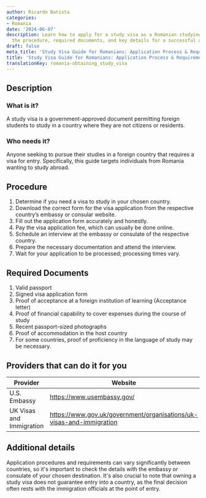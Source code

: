 ```yaml
---
author: Ricardo Batista
categories:
- Romania
date: '2024-06-07'
description: Learn how to apply for a study visa as a Romanian studying abroad. Understand
  the procedure, required documents, and key details for a successful application.
draft: false
meta_title: 'Study Visa Guide for Romanians: Application Process & Requirements'
title: 'Study Visa Guide for Romanians: Application Process & Requirements'
translationKey: romania-obtaining_study_visa
---
```



## Description
### What is it?
A study visa is a government-approved document permitting foreign students to study in a country where they are not citizens or residents.

### Who needs it?
Anyone seeking to pursue their studies in a foreign country that requires a visa for entry. Specifically, this guide targets individuals from Romania wanting to study abroad.

## Procedure
1. Determine if you need a visa to study in your chosen country.
2. Download the correct form for the visa application from the respective country’s embassy or consular website. 
3. Fill out the application form accurately and honestly.
4. Pay the visa application fee, which can usually be done online.
5. Schedule an interview at the embassy or consulate of the respective country.
6. Prepare the necessary documentation and attend the interview.
7. Wait for your application to be processed; processing times vary.

## Required Documents

1. Valid passport
2. Signed visa application form
3. Proof of acceptance at a foreign institution of learning (Acceptance letter)
4. Proof of financial capability to cover expenses during the course of study
5. Recent passport-sized photographs
6. Proof of accommodation in the host country
7. For some countries, proof of proficiency in the language of study may be necessary.

## Providers that can do it for you

| Provider        |     Website          |     Timelines    | Cost         |
| --------------- | -------------------  |  :-------------: | :----------: |
| U.S. Embassy   |  https://www.usembassy.gov/   |      Varies     | Varies       |
| UK Visas and Immigration | https://www.gov.uk/government/organisations/uk-visas-and-immigration |       Varies      |    Varies    |

## Additional details
Application procedures and requirements can vary significantly between countries, so it's important to check the details with the embassy or consulate of your chosen destination. It's also crucial to note that owning a study visa does not guarantee entry into a country, as the final decision often rests with the immigration officials at the point of entry.